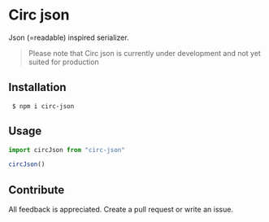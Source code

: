 # Circ json

Json (=readable) inspired serializer.

> Please note that Circ json is currently under development and not yet suited for production

## Installation

```shell
 $ npm i circ-json
```

## Usage



```ts
import circJson from "circ-json"

circJson()
```

## Contribute

All feedback is appreciated. Create a pull request or write an issue.
